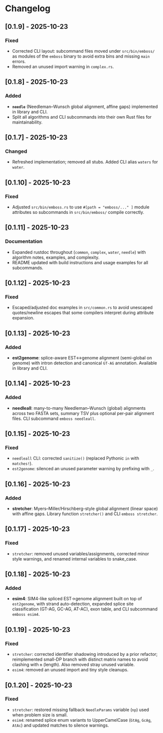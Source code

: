# Changelog

## [0.1.9] - 2025-10-23
### Fixed
- Corrected CLI layout: subcommand files moved under `src/bin/emboss/` as modules of the `emboss` binary to avoid extra bins and missing `main` errors.
- Removed an unused import warning in `complex.rs`.

## [0.1.8] - 2025-10-23
### Added
- **`needle`** (Needleman–Wunsch global alignment, affine gaps) implemented in library and CLI.
- Split all algorithms and CLI subcommands into their own Rust files for maintainability.

## [0.1.7] - 2025-10-23
### Changed
- Refreshed implementation; removed all stubs. Added CLI alias `waters` for `water`.

## [0.1.10] - 2025-10-23
### Fixed
- Adjusted `src/bin/emboss.rs` to use `#[path = "emboss/..." ]` module attributes so subcommands in `src/bin/emboss/` compile correctly.

## [0.1.11] - 2025-10-23
### Documentation
- Expanded rustdoc throughout (`common`, `complex`, `water`, `needle`) with algorithm notes, examples, and complexity.
- README updated with build instructions and usage examples for all subcommands.

## [0.1.12] - 2025-10-23
### Fixed
- Escaped/adjusted doc examples in `src/common.rs` to avoid unescaped quotes/newline escapes that some compilers interpret during attribute expansion.

## [0.1.13] - 2025-10-23
### Added
- **est2genome**: splice-aware EST↔genome alignment (semi-global on genome) with intron detection and canonical `GT-AG` annotation. Available in library and CLI.

## [0.1.14] - 2025-10-23
### Added
- **needleall**: many-to-many Needleman–Wunsch (global) alignments across two FASTA sets, summary TSV plus optional per-pair alignment files. CLI subcommand `emboss needleall`.

## [0.1.15] - 2025-10-23
### Fixed
- `needleall` CLI: corrected `sanitize()` (replaced Pythonic `in` with `matches!`).
- `est2genome`: silenced an unused parameter warning by prefixing with `_`.

## [0.1.16] - 2025-10-23
### Added
- **stretcher**: Myers–Miller/Hirschberg-style global alignment (linear space) with affine gaps.
  Library function `stretcher()` and CLI `emboss stretcher`.

## [0.1.17] - 2025-10-23
### Fixed
- `stretcher`: removed unused variables/assignments, corrected minor style warnings, and renamed internal variables to snake_case.

## [0.1.18] - 2025-10-23
### Added
- **esim4**: SIM4-like spliced EST→genome alignment built on top of `est2genome`, with strand auto-detection, expanded splice site classification (GT-AG, GC-AG, AT-AC), exon table, and CLI subcommand `emboss esim4`.

## [0.1.19] - 2025-10-23
### Fixed
- `stretcher`: corrected identifier shadowing introduced by a prior refactor; reimplemented small-DP branch with distinct matrix names to avoid clashing with `m` (length). Also removed stray unused variable.
- `esim4`: removed an unused import and tiny style cleanups.

## [0.1.20] - 2025-10-23
### Fixed
- `stretcher`: restored missing fallback `NeedleParams` variable (`np`) used when problem size is small.
- `esim4`: renamed splice enum variants to UpperCamelCase (`GtAg`, `GcAg`, `AtAc`) and updated matches to silence warnings.

